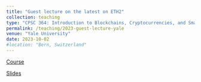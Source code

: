 ```yaml
---
title: "Guest lecture on the latest on ETH2"
collection: teaching
type: "CPSC 364: Introduction to Blockchains, Cryptocurrencies, and Smart Contracts"
permalink: /teaching/2023-guest-lecture-yale
venue: "Yale University"
date: 2023-10-02
#location: "Bern, Switzerland"
---
```


[Course](https://cpsc364.super.site)

[Slides](https://assets.super.so/c5596fda-7178-493e-80ee-92d7f5b7acff/files/7b3fd168-d26c-4d87-856f-d8098c434119.pdf)